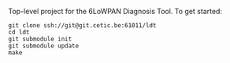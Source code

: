 Top-level project for the 6LoWPAN Diagnosis Tool.
To get started:

    git clone ssh://git@git.cetic.be:61011/ldt
    cd ldt
    git submodule init
    git submodule update
    make
